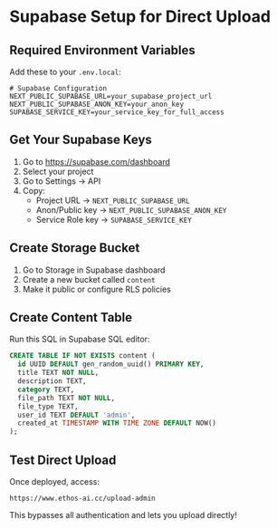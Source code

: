 # Supabase Setup for Direct Upload

## Required Environment Variables

Add these to your `.env.local`:

```env
# Supabase Configuration
NEXT_PUBLIC_SUPABASE_URL=your_supabase_project_url
NEXT_PUBLIC_SUPABASE_ANON_KEY=your_anon_key
SUPABASE_SERVICE_KEY=your_service_key_for_full_access
```

## Get Your Supabase Keys

1. Go to https://supabase.com/dashboard
2. Select your project
3. Go to Settings → API
4. Copy:
   - Project URL → `NEXT_PUBLIC_SUPABASE_URL`
   - Anon/Public key → `NEXT_PUBLIC_SUPABASE_ANON_KEY`
   - Service Role key → `SUPABASE_SERVICE_KEY`

## Create Storage Bucket

1. Go to Storage in Supabase dashboard
2. Create a new bucket called `content`
3. Make it public or configure RLS policies

## Create Content Table

Run this SQL in Supabase SQL editor:

```sql
CREATE TABLE IF NOT EXISTS content (
  id UUID DEFAULT gen_random_uuid() PRIMARY KEY,
  title TEXT NOT NULL,
  description TEXT,
  category TEXT,
  file_path TEXT NOT NULL,
  file_type TEXT,
  user_id TEXT DEFAULT 'admin',
  created_at TIMESTAMP WITH TIME ZONE DEFAULT NOW()
);
```

## Test Direct Upload

Once deployed, access:
```
https://www.ethos-ai.cc/upload-admin
```

This bypasses all authentication and lets you upload directly!